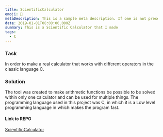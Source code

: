 ```yaml
---
title: ScientificCalculator
emoji: 🔢
metaDescription: This is a sample meta description. If one is not present in your page/project's front matter, the default metadata.desciption will be used instead.
date: 2019-01-01T00:00:00.000Z
summary: This is a Scientific Calculator that I made
tags:
  - C
---
```


### Task

In order to make a real calculator that works with different operators in the classic language C.

### Solution

The tool was created to make arithmetic functions be possible to be solved within only one calculator and can be used for multiple things. The programming language used in this project was C, in which it is a Low level programming language in which makes the program fast.

#### Link to REPO
[ScientificCalculator](https://github.com/EstebanMendez01/ScientificCalculator)
